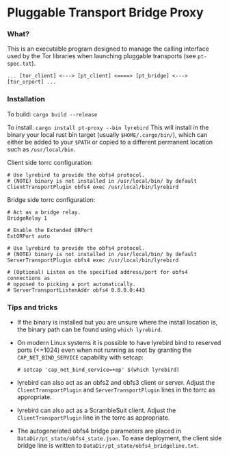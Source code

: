 # Pluggable Transport Bridge Proxy

### What?

This is an executable program designed to manage the calling interface used by
the Tor libraries when launching pluggable transports (see `pt-spec.txt`).

`... [tor_client] <---> [pt_client] <====> [pt_bridge] <---> [tor_orport] ...`

### Installation

To build:
    `cargo build --release`


To install:
    `cargo install pt-proxy --bin lyrebird`
This will install in the binary your local rust bin target (usually `$HOME/.cargo/bin/`),
which can either be added to your `$PATH` or copied to a different permanent location
such as `/usr/local/bin`.


Client side torrc configuration:
```
# Use lyrebird to provide the obfs4 protocol.
# (NOTE) binary is not installed in /usr/local/bin/ by default
ClientTransportPlugin obfs4 exec /usr/local/bin/lyrebird
```

Bridge side torrc configuration:
```
# Act as a bridge relay.
BridgeRelay 1

# Enable the Extended ORPort
ExtORPort auto

# Use lyrebird to provide the obfs4 protocol.
# (NOTE) binary is not installed in /usr/local/bin/ by default
ServerTransportPlugin obfs4 exec /usr/local/bin/lyrebird

# (Optional) Listen on the specified address/port for obfs4 connections as
# opposed to picking a port automatically.
# ServerTransportListenAddr obfs4 0.0.0.0:443
```

### Tips and tricks
 * If the binary is installed but you are unsure where the install location is,
   the binary path can be found using `which lyrebird`.

 * On modern Linux systems it is possible to have lyrebird bind to reserved
   ports (<=1024) even when not running as root by granting the
   `CAP_NET_BIND_SERVICE` capability with setcap:

   `# setcap 'cap_net_bind_service=+ep' $(which lyrebird)`

 * lyrebird can also act as an obfs2 and obfs3 client or server.  Adjust the
   `ClientTransportPlugin` and `ServerTransportPlugin` lines in the torrc as
   appropriate.

 * lyrebird can also act as a ScrambleSuit client.  Adjust the
   `ClientTransportPlugin` line in the torrc as appropriate.

 * The autogenerated obfs4 bridge parameters are placed in
   `DataDir/pt_state/obfs4_state.json`.  To ease deployment, the client side
   bridge line is written to `DataDir/pt_state/obfs4_bridgeline.txt`.

